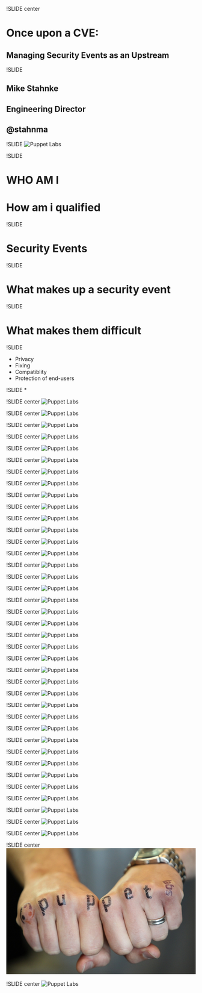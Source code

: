 !SLIDE center

# Once upon a CVE:
## Managing Security Events as an Upstream

!SLIDE
## Mike Stahnke
## Engineering Director
## @stahnma

!SLIDE
![Puppet Labs](../images/bio.jpg "Puppet Labs")

!SLIDE
# WHO AM I
# How am i qualified

!SLIDE
# Security Events

!SLIDE
# What makes up a security event

!SLIDE
# What makes them difficult

!SLIDE
* Privacy
* Fixing
* Compatiblity
* Protection of end-users

!SLIDE
* 

!SLIDE center
![Puppet Labs](images/community_venn.jpg "Puppet Labs")

!SLIDE center
![Puppet Labs](images/community_venn2.jpg "Puppet Labs")

!SLIDE center
![Puppet Labs](images/ilovepuppet.jpg "Puppet Labs")

!SLIDE center
![Puppet Labs](images/events1.jpg "Puppet Labs")

!SLIDE center
![Puppet Labs](images/events2.jpg "Puppet Labs")

!SLIDE center
![Puppet Labs](images/recent_stuff.jpg "Puppet Labs")

!SLIDE center
![Puppet Labs](images/recent_puppet_goodness.jpg "Puppet Labs")

!SLIDE center
![Puppet Labs](images/screenshot_1330369083_4.jpg "Puppet Labs")

!SLIDE center
![Puppet Labs](images/ftw_msi_facter_interactive_1a.jpg "Puppet Labs")


!SLIDE center
![Puppet Labs](images/opensource2012.jpg "Puppet Labs")

!SLIDE center
![Puppet Labs](images/versioning.jpg "Puppet Labs")

!SLIDE center
![Puppet Labs](images/puppet3_highlights.jpg "Puppet Labs")

!SLIDE center
![Puppet Labs](images/puppet3_scope.jpg "Puppet Labs")

!SLIDE center
![Puppet Labs](images/mco2.jpg "Puppet Labs")

!SLIDE center
![Puppet Labs](images/facter.jpg "Puppet Labs")

!SLIDE center
![Puppet Labs](images/forge_total.jpg "Puppet Labs")

!SLIDE center
![Puppet Labs](images/forge_total_skitch.jpg "Puppet Labs")

!SLIDE center
![Puppet Labs](images/forge1.jpg "Puppet Labs")

!SLIDE center
![Puppet Labs](images/moduletool.jpg "Puppet Labs")

!SLIDE center
![Puppet Labs](images/forge2.jpg "Puppet Labs")

!SLIDE center
![Puppet Labs](images/ryan_stick.jpg "Puppet Labs")

!SLIDE center
![Puppet Labs](images/ryan.jpg "Puppet Labs")

!SLIDE center
![Puppet Labs](images/openstack1.jpg "Puppet Labs")

!SLIDE center
![Puppet Labs](images/recent_stuff.jpg "Puppet Labs")


!SLIDE center
![Puppet Labs](images/puppetdb1.jpg "Puppet Labs")

!SLIDE center
![Puppet Labs](images/puppetdb3.jpg "Puppet Labs")

!SLIDE center
![Puppet Labs](images/puppetdb2.jpg "Puppet Labs")

!SLIDE center
![Puppet Labs](images/tech_choices.jpg "Puppet Labs")

!SLIDE center
![Puppet Labs](images/tech_choices2.jpg "Puppet Labs")

!SLIDE center
![Puppet Labs](images/puppetdb_screenshot.jpg "Puppet Labs")

!SLIDE center
![Puppet Labs](images/razor.jpg "Puppet Labs")

!SLIDE center
![Puppet Labs](images/razor_policies.jpg "Puppet Labs")

!SLIDE center
![Puppet Labs](images/opensource-progress.jpg "Puppet Labs")

!SLIDE center
![Puppet Labs](images/sites.jpg "Puppet Labs")

!SLIDE center
![Puppet Labs](images/dashboard.jpg "Puppet Labs")

!SLIDE center
![Puppet Labs](images/enc.jpg "Puppet Labs")

!SLIDE center
![Puppet Labs](images/opensource2012_skitch.jpg "Puppet Labs")

!SLIDE center
![Puppet Labs](images/opensource2012_skitch.jpg "Puppet Labs")



!SLIDE center
![Puppet Labs](images/hand_tat.jpg "Puppet Labs")


!SLIDE center
![Puppet Labs](images/hand_logo.jpg "Puppet Labs")

